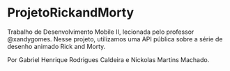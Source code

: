 # ProjetoRickandMorty
Trabalho de Desenvolvimento Mobile II, lecionada pelo professor @xandygomes. Nesse projeto, utilizamos uma API pública sobre a série de desenho animado Rick and Morty.

Por Gabriel Henrique Rodrigues Caldeira e Nickolas Martins Machado.

